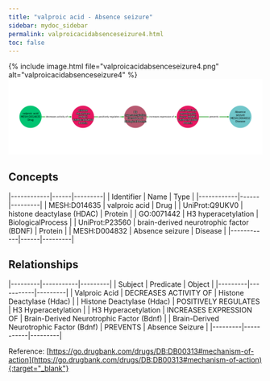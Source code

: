 ```yaml
---
title: "valproic acid - Absence seizure"
sidebar: mydoc_sidebar
permalink: valproicacidabsenceseizure4.html
toc: false 
---
```


{% include image.html file="valproicacidabsenceseizure4.png" alt="valproicacidabsenceseizure4" %}![Path Visualization](/images/valproicacidabsenceseizure4.png)

## Concepts

|------------|------|---------|
| Identifier | Name | Type    |
|------------|------|---------|
| MESH:D014635 | valproic acid | Drug |
| UniProt:Q9UKV0 | histone deactylase (HDAC) | Protein |
| GO:0071442 | H3 hyperacetylation | BiologicalProcess |
| UniProt:P23560 | brain-derived neurotrophic factor (BDNF) | Protein |
| MESH:D004832 | Absence seizure | Disease |
|------------|------|---------|

## Relationships

|---------|-----------|---------|
| Subject | Predicate | Object  |
|---------|-----------|---------|
| Valproic Acid | DECREASES ACTIVITY OF | Histone Deactylase (Hdac) |
| Histone Deactylase (Hdac) | POSITIVELY REGULATES | H3 Hyperacetylation |
| H3 Hyperacetylation | INCREASES EXPRESSION OF | Brain-Derived Neurotrophic Factor (Bdnf) |
| Brain-Derived Neurotrophic Factor (Bdnf) | PREVENTS | Absence Seizure |
|---------|-----------|---------|

Reference: [https://go.drugbank.com/drugs/DB:DB00313#mechanism-of-action](https://go.drugbank.com/drugs/DB:DB00313#mechanism-of-action){:target="_blank"}